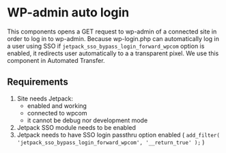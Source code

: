 WP-admin auto login
===========

This components opens a GET request to wp-admin of a connected site in order to log in to wp-admin.
Because wp-login.php can automatically log in a user using SSO if `jetpack_sso_bypass_login_forward_wpcom` option is enabled, it redirects user automatically
to a a transparent pixel.
We use this component in Automated Transfer.

## Requirements

1. Site needs Jetpack:
	- enabled and working
	- connected to wpcom
	- it cannot be debug nor development mode
2. Jetpack SSO module needs to be enabled
3. Jetpack needs to have SSO login passthru option enabled ( `add_filter( 'jetpack_sso_bypass_login_forward_wpcom', '__return_true' );` )
